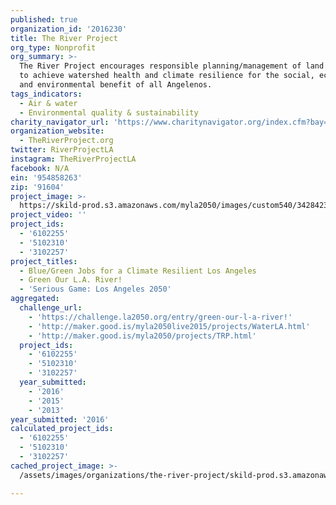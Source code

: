 ```yaml
---
published: true
organization_id: '2016230'
title: The River Project
org_type: Nonprofit
org_summary: >-
  The River Project encourages responsible planning/management of land and water
  to achieve watershed health and climate resilience for the social, economic
  and environmental benefit of all Angelenos.
tags_indicators:
  - Air & water
  - Environmental quality & sustainability
charity_navigator_url: 'https://www.charitynavigator.org/index.cfm?bay=search.profile&ein=954858263'
organization_website:
  - TheRiverProject.org
twitter: RiverProjectLA
instagram: TheRiverProjectLA
facebook: N/A
ein: '954858263'
zip: '91604'
project_image: >-
  https://skild-prod.s3.amazonaws.com/myla2050/images/custom540/3428423065741-team90.jpg
project_video: ''
project_ids:
  - '6102255'
  - '5102310'
  - '3102257'
project_titles:
  - Blue/Green Jobs for a Climate Resilient Los Angeles
  - Green Our L.A. River!
  - 'Serious Game: Los Angeles 2050'
aggregated:
  challenge_url:
    - 'https://challenge.la2050.org/entry/green-our-l-a-river!'
    - 'http://maker.good.is/myla2050live2015/projects/WaterLA.html'
    - 'http://maker.good.is/myla2050/projects/TRP.html'
  project_ids:
    - '6102255'
    - '5102310'
    - '3102257'
  year_submitted:
    - '2016'
    - '2015'
    - '2013'
year_submitted: '2016'
calculated_project_ids:
  - '6102255'
  - '5102310'
  - '3102257'
cached_project_image: >-
  /assets/images/organizations/the-river-project/skild-prod.s3.amazonaws.com/myla2050/images/custom540/3428423065741-team90.jpg

---
```

